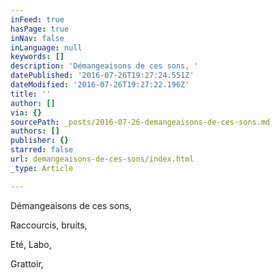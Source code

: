 ```yaml
---
inFeed: true
hasPage: true
inNav: false
inLanguage: null
keywords: []
description: 'Démangeaisons de ces sons, '
datePublished: '2016-07-26T19:27:24.551Z'
dateModified: '2016-07-26T19:27:22.196Z'
title: ''
author: []
via: {}
sourcePath: _posts/2016-07-26-demangeaisons-de-ces-sons.md
authors: []
publisher: {}
starred: false
url: demangeaisons-de-ces-sons/index.html
_type: Article

---
```

Démangeaisons de ces sons, 

Raccourcis, bruits,

Eté, Labo,

Grattoir,